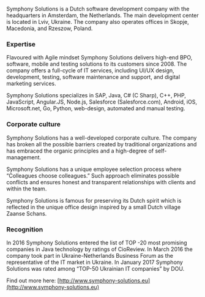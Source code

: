 Symphony Solutions is a Dutch software development company with the headquarters in Amsterdam, the Netherlands. The main development center is located in Lviv, Ukraine. The company also operates offices in Skopje, Macedonia, and Rzeszow, Poland. 

### Expertise
Flavoured with Agile mindset Symphony Solutions delivers high-end BPO, software, mobile and testing solutions to its customers since 2008. The company offers a full-cycle of IT services, including UI/UX design, development, testing, software maintenance and support, and digital marketing services.  

Symphony Solutions specializes in SAP, Java, C# (C Sharp), C++, PHP, JavaScript, Angular.JS, Node.js, Salesforce (Salesforce.com), Android, iOS, Microsoft.net, Go, Python, web-design, automated and manual testing.

### Corporate culture
Symphony Solutions has a well-developed corporate culture. The company has broken all the possible barriers created by traditional organizations and has embraced the organic principles and a high-degree of self-management.

Symphony Solutions has a unique employee selection process where “Colleagues choose colleagues.” Such approach eliminates possible conflicts and ensures honest and transparent relationships with clients and within the team. 

Symphony Solutions is famous for preserving its Dutch spirit which is reflected in the unique office design inspired by a small Dutch village Zaanse Schans.

### Recognition
In 2016 Symphony Solutions entered the list of TOP -20 most promising companies in Java technology by ratings of CioReview. In March 2016 the company took part in Ukraine-Netherlands Business Forum as the representative of the IT market in Ukraine. In January 2017 Symphony Solutions was rated among “TOP-50 Ukrainian IT companies” by DOU. 

Find out more here: [http://www.symphony-solutions.eu](http://www.symphony-solutions.eu)
